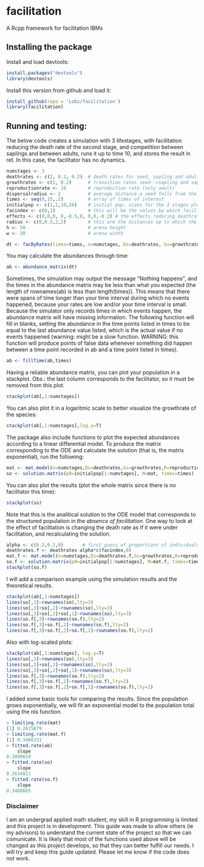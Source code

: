 # facilitation
A Rcpp framework for facilitation IBMs

## Installing the package

Install and load devtools:
```r
install.packages("devtools")
library(devtools)
```
Install this version from github and load it:
```r
install_github(repo = 'Lobz/facilitation')
library(facilitation)
```

## Running and testing:

The below code creates a simulation with 3 lifestages, with facilitation reducing the death rate of the second stage, and competition between saplings and between adults, runs it up to time 10, and stores the result in ret. In this case, the facilitator has no dynamics.
```r
numstages <- 3
deathrates <- c(2, 0.2, 0.2)  # death rates for seed, sapling and adult
growthrates <- c(1, 0.2)      # transition rates seed-->sapling and sapling-->adult
reproductionrate <- 10        # reproduction rate (only adult)
dispersalradius <- 2	      # average distance a seed falls from the parent (distance is gaussian)
times <- seq(0,15,.2)         # array of times of interest
initialpop <- c(1,1,10,20)    # initial pop. sizes for the 3 stages plus the facilitator species
facindex <- c(0,1)            # this will be the values by which facilitator decreases seeds and seedlings deathrates
effects <- c(0,0,0, 0,-0.5,0, 0,0,-0.2) # the effects reducing deathrate (negative values increase deathrates)
radius <- c(0,0.5,2,2)        # this are the distances up to which the individuals can have effect on others, by stage + facilitator
h <- 50                       # arena height
w <- 50                       # arena width

dt <- facByRates(times=times, n=numstages, Ds=deathrates, Gs=growthrates, dispersal=dispersalradius, R=reproductionrate, interactions=effects, fac=facindex, init=initialpop, rad=radius, h=h, w=w)
```
You may calculate the abundances through time:
```r
ab <- abundance_matrix(dt)
```
Sometimes, the simulation may output the message "Nothing happens", and the times in the abundance matrix may be less than what you expected (the length of rownames(ab) is less than length(times)). This means that there were spans of time longer than your time interval during which no events happened, because your rates are low and/or your time interval is small. Because the simulator only records times in which events happen, the abundance matrix will have missing information. The following function will fill in blanks, setting the abundance in the time points listed in times to be equal to the last abundance value listed, which is the actual value if no events happened (warning: might be a slow function. WARNING: this function will produce points of false data whenever something did happen between a time point recorded in ab and a time point listed in times).
```r
ab <- fillTime(ab,times)
```

Having a reliable abundance matrix, you can plot your population in a stackplot. Obs.: the last column corresponds to the facilitator, so it must be removed from this plot.
```r
stackplot(ab[,1:numstages])
```
You can also plot it in a logaritmic scale to better visualize the growthrate of the species:
```r
stackplot(ab[,1:numstages],log.y=T)
```

The package also include functions to plot the expected abundances according to a linear differential model. To produce the matrix corresponding to the ODE and calculate the solution (that is, the matrix exponential), run the following: 
```r
mat <- mat.model(n=numstages,Ds=deathrates,Gs=growthrates,R=reproductionrate)
so <- solution.matrix(p0=initialpop[1:numstages], M=mat, times=times)
```
You can also plot the results (plot the whole matrix since there is no facilitator this time):
```r
stackplot(so)
```
Note that this is the analitical solution to the ODE model that corresponds to the structured population in the *absence of facilitation*. One way to look at the effect of facilitation is changing the death rate as if it were under facilitation, and recalculating the solution.
```r
alpha <- c(0.2,0.2,0)		# first guess of proportions of individuals that are affected by facilitation 
deathrates.f <- deathrates-alpha*c(facindex,0)
mat.f <- mat.model(n=numstages,Ds=deathrates.f,Gs=growthrates,R=reproductionrate)
so.f <- solution.matrix(p0=initialpop[1:numstages], M=mat.f, times=times)
stackplot(so.f)
```

I will add a comparison example using the simulation results and the theoretical results.
```r
stackplot(ab[,1:numstages])
lines(so[,3]~rownames(so),lty=3)
lines(so[,3]+so[,2]~rownames(so),lty=3)
lines(so[,3]+so[,2]+so[,1]~rownames(so),lty=3)
lines(so.f[,3]~rownames(so.f),lty=2)
lines(so.f[,3]+so.f[,2]~rownames(so.f),lty=2)
lines(so.f[,3]+so.f[,2]+so.f[,1]~rownames(so.f),lty=2)
``` 
Also with log-scaled plots:
```r
stackplot(ab[,1:numstages], log.y=T)
lines(so[,3]~rownames(so),lty=3)
lines(so[,3]+so[,2]~rownames(so),lty=3)
lines(so[,3]+so[,2]+so[,1]~rownames(so),lty=3)
lines(so.f[,3]~rownames(so.f),lty=2)
lines(so.f[,3]+so.f[,2]~rownames(so.f),lty=2)
lines(so.f[,3]+so.f[,2]+so.f[,1]~rownames(so.f),lty=2)
``` 
I added some basic tools for comparing the results. Since the population grows exponentially, we will fit an exponential model to the population total using the nls function.
```r
> limiting.rate(mat)
[1] 0.2625879
> limiting.rate(mat.f)
[1] 0.3466331
> fitted.rate(ab)
    slope
0.3099619
> fitted.rate(so)
    slope
0.2634011
> fitted.rate(so.f)
    slope
0.3468665
```
### Disclaimer

I am an undergrad applied math student, my skill in R programming is limited and this project is in development. This guide was made to allow others (ie my advisors) to understand the current state of the project so that we can comunicate. It is likely that most of the functions used above will be changed as this project develops, so that they can better fulfill our needs.
I will try and keep this guide updated. Please let me know if the code does not work.
